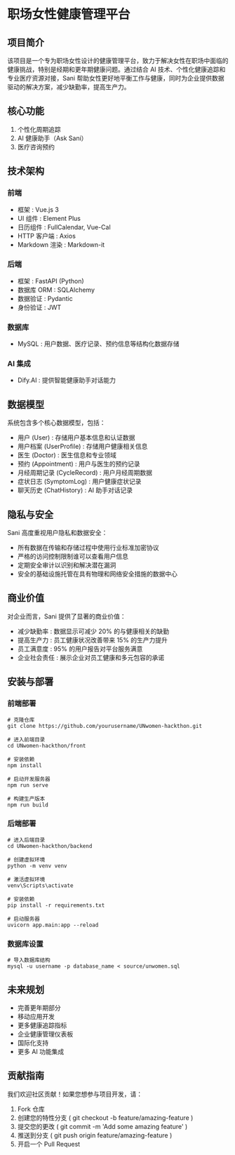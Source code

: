 #  职场女性健康管理平台

## 项目简介
该项目是一个专为职场女性设计的健康管理平台，致力于解决女性在职场中面临的健康挑战，特别是经期和更年期健康问题。通过结合 AI 技术、个性化健康追踪和专业医疗资源对接，Sani 帮助女性更好地平衡工作与健康，同时为企业提供数据驱动的解决方案，减少缺勤率，提高生产力。

## 核心功能
1. 个性化周期追踪
2. AI 健康助手（Ask Sani）
3. 医疗咨询预约

## 技术架构
### 前端
- 框架 : Vue.js 3
- UI 组件 : Element Plus
- 日历组件 : FullCalendar, Vue-Cal
- HTTP 客户端 : Axios
- Markdown 渲染 : Markdown-it
### 后端
- 框架 : FastAPI (Python)
- 数据库 ORM : SQLAlchemy
- 数据验证 : Pydantic
- 身份验证 : JWT
### 数据库
- MySQL : 用户数据、医疗记录、预约信息等结构化数据存储
### AI 集成
- Dify.AI : 提供智能健康助手对话能力

## 数据模型
系统包含多个核心数据模型，包括：
- 用户 (User) : 存储用户基本信息和认证数据
- 用户档案 (UserProfile) : 存储用户健康相关信息
- 医生 (Doctor) : 医生信息和专业领域
- 预约 (Appointment) : 用户与医生的预约记录
- 月经周期记录 (CycleRecord) : 用户月经周期数据
- 症状日志 (SymptomLog) : 用户健康症状记录
- 聊天历史 (ChatHistory) : AI 助手对话记录

## 隐私与安全
Sani 高度重视用户隐私和数据安全：
- 所有数据在传输和存储过程中使用行业标准加密协议
- 严格的访问控制限制谁可以查看用户信息
- 定期安全审计以识别和解决潜在漏洞
- 安全的基础设施托管在具有物理和网络安全措施的数据中心

## 商业价值
对企业而言，Sani 提供了显著的商业价值：
- 减少缺勤率 : 数据显示可减少 20% 的与健康相关的缺勤
- 提高生产力 : 员工健康状况改善带来 15% 的生产力提升
- 员工满意度 : 95% 的用户报告对平台服务满意
- 企业社会责任 : 展示企业对员工健康和多元包容的承诺

## 安装与部署
### 前端部署
```
# 克隆仓库
git clone https://github.com/yourusername/UNwomen-hackthon.git

# 进入前端目录
cd UNwomen-hackthon/front

# 安装依赖
npm install

# 启动开发服务器
npm run serve

# 构建生产版本
npm run build
```

### 后端部署
```
# 进入后端目录
cd UNwomen-hackthon/backend

# 创建虚拟环境
python -m venv venv

# 激活虚拟环境
venv\Scripts\activate

# 安装依赖
pip install -r requirements.txt

# 启动服务器
uvicorn app.main:app --reload
```

### 数据库设置
```
# 导入数据库结构
mysql -u username -p database_name < source/unwomen.sql
```

## 未来规划
- 完善更年期部分
- 移动应用开发
- 更多健康追踪指标
- 企业健康管理仪表板
- 国际化支持
- 更多 AI 功能集成

## 贡献指南
我们欢迎社区贡献！如果您想参与项目开发，请：
1. Fork 仓库
2. 创建您的特性分支 ( git checkout -b feature/amazing-feature )
3. 提交您的更改 ( git commit -m 'Add some amazing feature' )
4. 推送到分支 ( git push origin feature/amazing-feature )
5. 开启一个 Pull Request

